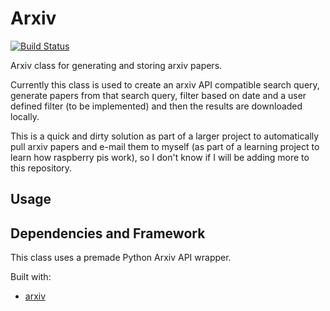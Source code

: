 # Arxiv
[![Build Status](https://travis-ci.com/GarrettWilliams/Arxiv.svg?token=B2hCyDjpt2bTTR7kwpVL&branch=master)](https://travis-ci.com/GarrettWilliams/Arxiv)

Arxiv class for generating and storing arxiv papers. 

Currently this class is used to create an arxiv API compatible search query, generate papers from that search query,
filter based on date and a user defined filter (to be implemented) and then the results are downloaded locally.

This is a quick and dirty solution as part of a larger project to automatically pull arxiv papers and e-mail them to myself (as part of a learning project to learn how raspberry pis work), so I don't know if I will be adding more to this repository.

## Usage

## Dependencies and Framework
This class uses a premade Python Arxiv API wrapper.

Built with:
* [arxiv](https://github.com/lukasschwab/arxiv.py)
